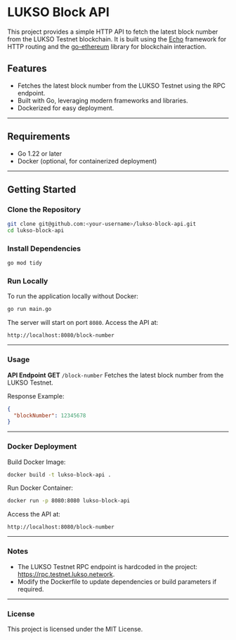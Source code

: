 # LUKSO Block API

This project provides a simple HTTP API to fetch the latest block number from the LUKSO Testnet blockchain. It is built using the [Echo](https://echo.labstack.com/) framework for HTTP routing and the [go-ethereum](https://github.com/ethereum/go-ethereum) library for blockchain interaction.

## Features

- Fetches the latest block number from the LUKSO Testnet using the RPC endpoint.
- Built with Go, leveraging modern frameworks and libraries.
- Dockerized for easy deployment.

---

## Requirements

- Go 1.22 or later
- Docker (optional, for containerized deployment)

---

## Getting Started

### Clone the Repository

```bash
git clone git@github.com:<your-username>/lukso-block-api.git
cd lukso-block-api
```
### Install Dependencies
```bash
go mod tidy
```
### Run Locally
To run the application locally without Docker:
```bash
go run main.go
```
The server will start on port `8080`. Access the API at:
```plaintext
http://localhost:8080/block-number
```
---
### Usage
**API Endpoint**
**GET** `/block-number`
Fetches the latest block number from the LUKSO Testnet.

Response Example:
```json
{
  "blockNumber": 12345678
}
```
---
### Docker Deployment
Build Docker Image:
```bash
docker build -t lukso-block-api .
```
Run Docker Container:
```bash
docker run -p 8080:8080 lukso-block-api
```
Access the API at:
```plaintext
http://localhost:8080/block-number
```
---
### Notes
- The LUKSO Testnet RPC endpoint is hardcoded in the project: https://rpc.testnet.lukso.network.
- Modify the Dockerfile to update dependencies or build parameters if required.
---
### License
This project is licensed under the MIT License.
